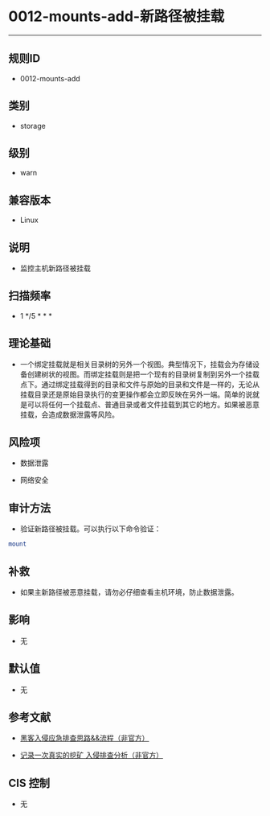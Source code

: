 # 0012-mounts-add-新路径被挂载
---

## 规则ID

- 0012-mounts-add


## 类别

- storage


## 级别

- warn


## 兼容版本


- Linux




## 说明


- 监控主机新路径被挂载



## 扫描频率
- 1 */5 * * *

## 理论基础


- 一个绑定挂载就是相关目录树的另外一个视图。典型情况下，挂载会为存储设备创建树状的视图。而绑定挂载则是把一个现有的目录树复制到另外一个挂载点下。通过绑定挂载得到的目录和文件与原始的目录和文件是一样的，无论从挂载目录还是原始目录执行的变更操作都会立即反映在另外一端。简单的说就是可以将任何一个挂载点、普通目录或者文件挂载到其它的地方。如果被恶意挂载，会造成数据泄露等风险。






## 风险项


- 数据泄露



- 网络安全



## 审计方法
- 验证新路径被挂载。可以执行以下命令验证：

```bash
mount
```



## 补救
- 如果主新路径被恶意挂载，请勿必仔细查看主机环境，防止数据泄露。



## 影响


- 无




## 默认值


- 无




## 参考文献


- [黑客入侵应急排查思路&&流程（非官方）](https://www.sohu.com/a/236820450_99899618)



- [记录一次真实的挖矿 入侵排查分析（非官方）](https://www.cnblogs.com/zsl-find/articles/11688640.html)



## CIS 控制


- 无


